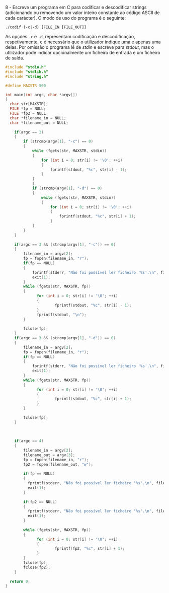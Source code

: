 8 - Escreve um programa em C para codificar e descodificar strings (adicionando
ou removendo um valor inteiro constante ao código ASCII de cada carácter). O
modo de uso do programa é o seguinte:

```
./codif (-c|-d) [FILE_IN [FILE_OUT]]
```

As opções `-c` e `-d`, representam codificação e descodificação, respetivamente,
e é necessário que o utilizador indique uma e apenas uma delas. Por omissão o
programa lê de _stdin_ e escreve para _stdout_, mas o utilizador pode indicar
opcionalmente um ficheiro de entrada e um ficheiro de saída.

```c
#include "stdio.h"
#include "stdlib.h"
#include "string.h"

#define MAXSTR 500

int main(int argc, char *argv[])
{
  char str[MAXSTR];
  FILE *fp = NULL;
  FILE *fp2 = NULL;
  char *filename_in = NULL;
  char *filename_out = NULL;
  
	if(argc == 2)
	{
		if (strcmp(argv[1], "-c") == 0) 
		{      
			while (fgets(str, MAXSTR, stdin)) 
			{
				for (int i = 0; str[i] != '\0'; ++i) 
				{
					fprintf(stdout, "%c", str[i] - 1);
				}
			}
			}
			if (strcmp(argv[1], "-d") == 0) 
			{
				while (fgets(str, MAXSTR, stdin)) 
				{
					for (int i = 0; str[i] != '\0'; ++i)
					{
						fprintf(stdout, "%c", str[i] + 1);
					}
			}
		}
	}
    
	if(argc == 3 && (strcmp(argv[1], "-c")) == 0)
	{
		filename_in = argv[2];
		fp = fopen(filename_in, "r");
		if(fp == NULL)
		{
			fprintf(stderr, "Não foi possível ler ficheiro '%s'.\n", filename_in);
			exit(1);
		}
		while (fgets(str, MAXSTR, fp)) 
		{
			  for (int i = 0; str[i] != '\0'; ++i) 
			  {
					  fprintf(stdout, "%c", str[i] - 1);
			  }
			  fprintf(stdout, "\n");
		}
		
		fclose(fp);
	}
	if(argc == 3 && (strcmp(argv[1], "-d")) == 0)
	{
		filename_in = argv[2];
		fp = fopen(filename_in, "r");
		if(fp == NULL)
		{	
			fprintf(stderr, "Não foi possível ler ficheiro '%s'.\n", filename_in);
			exit(1);
		}
		while (fgets(str, MAXSTR, fp)) 
		{
			  for (int i = 0; str[i] != '\0'; ++i) 
			  {
					  fprintf(stdout, "%c", str[i] + 1);
			  }
		}
		
		fclose(fp);
	}
  
    
    
	if(argc == 4)
	{
		filename_in = argv[2];
		filename_out = argv[3];
		fp = fopen(filename_in, "r");
		fp2 = fopen(filename_out, "w");
		
		if(fp == NULL)
		{
		  fprintf(stderr, "Não foi possível ler ficheiro '%s'.\n", filename_in);
		  exit(1);
		}
		
		if(fp2 == NULL)
		{
		  fprintf(stderr, "Não foi possível ler ficheiro '%s'.\n", filename_out);
		  exit(1);
		}
		
		while (fgets(str, MAXSTR, fp)) 
		{
			  for (int i = 0; str[i] != '\0'; ++i) 
			  {
					  fprintf(fp2, "%c", str[i] + 1);
			  }
		}
		fclose(fp);
		fclose(fp2);
	}
    
  return 0;
}
```
